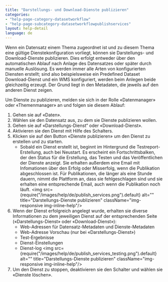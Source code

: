 ```yaml
---
title: "Darstellungs- und Download-Dienste publizieren"
categories:
- "help-page-category-datasetworkflow"
- "help-page-subcategory-datasetworkflowpublishservices"
layout: help-detail
language: de
---
```


Wenn ein Datensatz einem Thema zugeordnet ist und zu diesem Thema eine gültige Dienstekonfiguration vorliegt, können sie Darstellungs- und Download-Dienste publizieren. Dies erfolgt entweder über den automatischen Ablauf nach Anlage des Datensatzes oder später durch manuelle Auslösung. Es werden immer alle Arten von konfigurierten Diensten erstellt; sind also beispielsweise ein Predefined Dataset Download-Dienst und ein WMS konfiguriert, werden beim Anlegen beide gleichzeitig erzeugt. Der Grund liegt in den Metadaten, die jeweils auf den anderen Dienst zeigen.

Um Dienste zu publizieren, melden sie sich in der Rolle &laquo;Datenmanager&raquo; oder &laquo;Themenmanager&raquo; an und folgen sie diesem Ablauf:

1.	Gehen sie auf &laquo;Daten&raquo;.
2.	Wählen sie den Datensatz aus, zu dem sie Dienste publizieren wollen.
3.	Gehen sie auf &laquo;Darstellungs-Dienst“ oder &laquo;Download-Dienst&raquo;.
4.  Aktivieren sie den Dienst mit Hilfe des Schalters.
5.	Klicken sie auf den Button &laquo;Dienste publizieren&raquo; um den Dienst zu erstellen und zu starten.
    *	Sobald ein Dienst erstellt ist, beginnt im Hintergrund die Testreport-Erstellung, auch bei Neustart. Es erscheint ein Fortschrittsbalken, der den Status für die Erstellung, das Testen und das Veröffentlichen der Dienste anzeigt. Sie erhalten außerdem eine Email mit Infomationen über den Erfolg oder Misserfolg, wenn die Publikation abgeschlossen ist. Für Publikationen, die länger als eine Stunde dauern, nimmt die Plattform an, dass sie fehlgeschlagen sind und sie erhalten eine entsprechende Email, auch wenn die Publikation noch läuft. <img src={require("/images/help/de/publish_services.png").default} alt="" title="Darstellungs-Dienste publizieren" className="img-responsive img-inline-help"/>
6.	Wenn der Dienst erfolgreich angelegt wurde, erhalten sie diverse Informationen zu dem jeweiligen Dienst auf der entsprechenden Seite (&laquo;Darstellungs-Dienst&raquo; oder &laquo;Download-Dienst&raquo;):
    * Web-Adressen für Datensatz-Metadaten und Dienste-Metadaten
    * Web-Adresse Vorschau (nur bei &laquo;Darstellungs-Dienst&raquo;)
    * Test-Ergebnisse
    * Dienst-Einstellungen
    * Dienst-log <img src={require("/images/help/de/publish_services_testing.png").default} alt="" title="Darstellungs-Dienste publizieren" className="img-responsive img-inline-help"/>
7.	Um den Dienst zu stoppen, deaktivieren sie den Schalter und wählen sie &laquo;Dienste löschen&raquo;.
